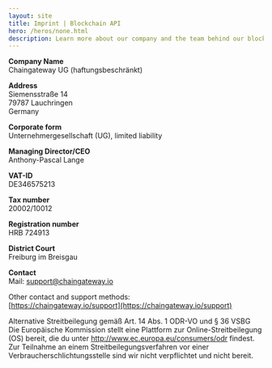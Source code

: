 ```yaml
---
layout: site
title: Imprint | Blockchain API
hero: /heros/none.html
description: Learn more about our company and the team behind our blockchain API solutions for developers and businesses.
---
```




**Company Name**  
Chaingateway UG (haftungsbeschränkt)  
  
**Address**  
Siemensstraße 14  
79787 Lauchringen  
Germany  
  
**Corporate form**  
Unternehmergesellschaft (UG), limited liability  
  
**Managing Director/CEO**  
Anthony-Pascal Lange  
  
**VAT-ID**  
DE346575213  
  
**Tax number**  
20002/10012  
  
**Registration number**  
HRB 724913  
  
**District Court**  
Freiburg im Breisgau  
  
**Contact**  
Mail: [support@chaingateway.io](mailto:support@chaingateway.io)  
  
Other contact and support methods:  
[https://chaingateway.io/support](https://chaingateway.io/support)  
  
Alternative Streitbeilegung gemäß Art. 14 Abs. 1 ODR-VO und § 36 VSBG  
Die Europäische Kommission stellt eine Plattform zur Online-Streitbeilegung (OS) bereit, die du unter http://www.ec.europa.eu/consumers/odr findest. Zur Teilnahme an einem Streitbeilegungsverfahren vor einer Verbraucherschlichtungsstelle sind wir nicht verpflichtet und nicht bereit.